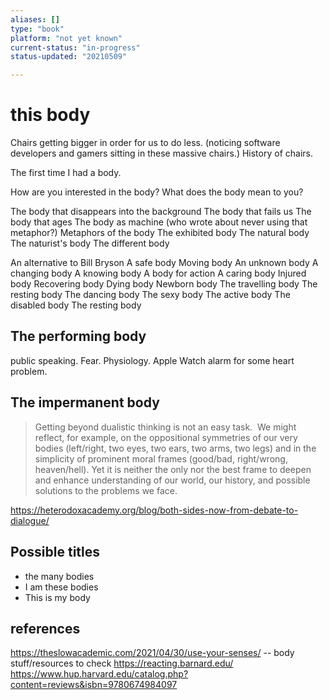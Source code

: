 ```yaml
---
aliases: []
type: "book"
platform: "not yet known"
current-status: "in-progress"
status-updated: "20210509"

---
```


# this body 

Chairs getting bigger in order for us to do less. (noticing software developers and gamers sitting in these massive chairs.)
History of chairs. 

The first time I had a body. 

How are you interested in the body?
What does the body mean to you? 

The body that disappears into the background
The body that fails us
The body that ages 
The body as machine (who wrote about never using that metaphor?)
Metaphors of the body
The exhibited body
The natural body
The naturist's body
The different body 



An alternative to Bill Bryson
A safe body
Moving body
An unknown body
A changing body
A knowing body 
A body for action
A caring body 
Injured body
Recovering body
Dying body
Newborn body 
The travelling body
The resting body 
The dancing body
The sexy body 
The active body 
The disabled body
The resting body

## The performing body
public speaking. Fear. Physiology. Apple Watch alarm for some heart problem.

## The impermanent body 

>Getting beyond dualistic thinking is not an easy task.  We might reflect, for example, on the oppositional symmetries of our very bodies (left/right, two eyes, two ears, two arms, two legs) and in the simplicity of prominent moral frames (good/bad, right/wrong, heaven/hell). Yet it is neither the only nor the best frame to deepen and enhance understanding of our world, our history, and possible solutions to the problems we face. 

https://heterodoxacademy.org/blog/both-sides-now-from-debate-to-dialogue/

## Possible titles
- the many bodies
- I am these bodies
- This is my body 

## references


https://theslowacademic.com/2021/04/30/use-your-senses/ -- body stuff/resources to check
https://reacting.barnard.edu/
https://www.hup.harvard.edu/catalog.php?content=reviews&isbn=9780674984097
